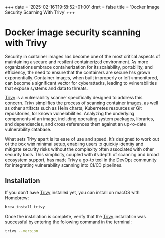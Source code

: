 +++
date = '2025-02-16T19:58:52+01:00'
draft = false
title = 'Docker Image Security Scanning With Trivy'
+++

# Docker image security scanning with Trivy

Security in container images has become one of the most critical aspects of maintaining a secure and resilient containerized environment. As more organizations embrace containerization for its scalability, portability, and efficiency, the need to ensure that the containers are secure has grown exponentially. Container images, when built improperly or left unmonitored, can become a significant vector for cyberattacks, leading to vulnerabilities that expose systems and data to threats.

[Trivy](https://trivy.dev/latest/) is a vulnerability scanner specifically designed to address this concern. [Trivy](https://trivy.dev/latest/) simplifies the process of scanning container images, as well as other artifacts such as Helm charts, Kubernetes resources or Git repositories, for known vulnerabilities. Analyzing the underlying components of an image, including operating system packages, libraries, and dependencies, and cross-references them against an up-to-date vulnerability database.

What sets Trivy apart is its ease of use and speed. It’s designed to work out of the box with minimal setup, enabling users to quickly identify and mitigate security risks without the complexity often associated with other security tools. This simplicity, coupled with its depth of scanning and broad ecosystem support, has made Trivy a go-to tool in the DevOps community for integrating vulnerability scanning into CI/CD pipelines.

## Installation

If you don’t have [Trivy](https://trivy.dev/latest/) installed yet, you can install on macOS with Homebrew:

```bash
brew install trivy
```

Once the installation is complete, verify that the [Trivy](https://trivy.dev/latest/) installation was successful by entering the following command in the terminal:

```bash
trivy --version
```
